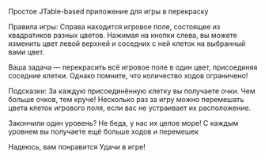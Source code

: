 Простое JTable-based приложение для игры в перекраску

Правила игры:
Справа находится игровое поле, состоящее из квадратиков разных цветов. Нажимая на кнопки слева, вы можете изменить цвет левой верхней и соседних с ней клеток на выбранный вами цвет.

Ваша задача — перекрасить всё игровое поле в один цвет, присоединяя соседние клетки. Однако помните, что количество ходов ограничено!

Подсказки:
За каждую присоединённую клетку вы получаете очки. Чем больше очков, тем круче!
Несколько раз за игру можно перемешать цвета клеток игрового поля, если вас не устраивает их расположение.

Закончили один уровень? Не беда, у нас их целое море!
С каждым уровнем вы получаете ещё больше ходов и перемешек

Надеюсь, вам понравится
Удачи в игре!
